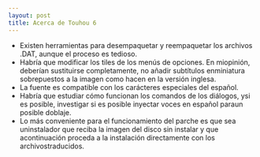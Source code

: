 ```yaml
---
layout: post
title: Acerca de Touhou 6
---
```


*   Existen herramientas para desempaquetar y reempaquetar los archivos .DAT, aunque el proceso es tedioso.
*   Habría que modificar los tiles de los menús de opciones. En miopinión, deberían sustituirse completamente, no añadir subtítulos enminiatura sobrepuestos a la imagen como hacen en la versión inglesa.
*   La fuente es compatible con los carácteres especiales del español.
*   Habría que estudiar cómo funcionan los comandos de los diálogos, ysi es posible, investigar si es posible inyectar voces en español paraun posible doblaje.
*   Lo más conveniente para el funcionamiento del parche es que sea uninstalador que reciba la imagen del disco sin instalar y que acontinuación proceda a la instalación directamente con los archivostraducidos.